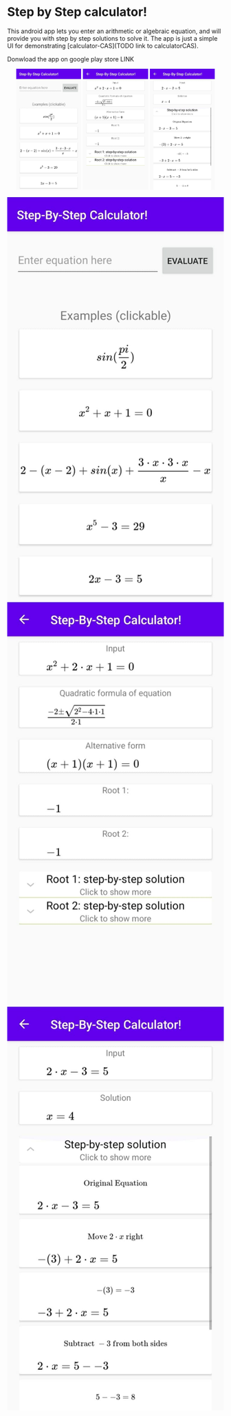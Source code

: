 # Step by Step calculator!
This android app lets you enter an arithmetic or algebraic equation, 
and will provide you with step by step solutions to solve it.
The app is just a simple UI for demonstrating [calculator-CAS](TODO link to calculatorCAS).

Donwload the app on google play store LINK

<p align="center">
    <img src="mathapp1.jpg" width="30%" title="hover text">
    <img src="mathapp2.jpg" width="30%" alt="image of app"/>
    <img src="./mathapp3.jpg" width="30%" alt="image of app"/>
</p>

<img src="mathapp1.jpg"  alt="image of app"/>
<img src="./mathapp2.jpg"  alt="image of app"/>
<img src="./mathapp3.jpg"  alt="image of app"/>

